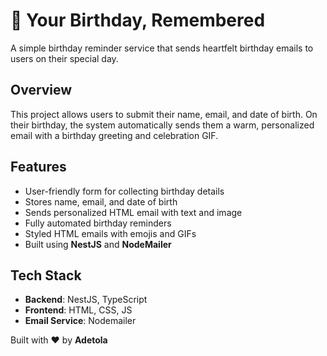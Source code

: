# 🎉 Your Birthday, Remembered

A simple birthday reminder service that sends heartfelt birthday emails to users on their special day.

## Overview

This project allows users to submit their name, email, and date of birth. On their birthday, the system automatically sends them a warm, personalized email with a birthday greeting and celebration GIF.

## Features

- User-friendly form for collecting birthday details
- Stores name, email, and date of birth
- Sends personalized HTML email with text and image
- Fully automated birthday reminders
- Styled HTML emails with emojis and GIFs
- Built using **NestJS** and **NodeMailer**

## Tech Stack

- **Backend**: NestJS, TypeScript
- **Frontend**: HTML, CSS, JS
- **Email Service**: Nodemailer

Built with ❤️ by **Adetola**
